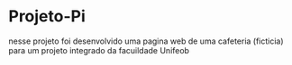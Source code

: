 # Projeto-Pi
nesse projeto foi desenvolvido uma pagina web de uma cafeteria (ficticia) para um projeto integrado da facuildade Unifeob
